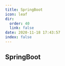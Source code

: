 ```yaml
---
title: SpringBoot
icon: leaf
dir:
  order: 40
  link: false
date: 2020-11-18 17:43:57
index: false
---
```





## SpringBoot

